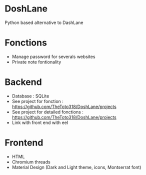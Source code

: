 # DoshLane
Python based alternative to DashLane

# Fonctions
- Manage password for severals websites
- Private note fontionality

# Backend
- Database : SQLite
- See project for fonction : https://github.com/TheToto318/DoshLane/projects
- See project for detailed fonctions : https://github.com/TheToto318/DoshLane/projects
- Link with front end with eel

# Frontend
- HTML
- Chromium threads 
- Material Design (Dark and Light theme, icons, Montserrat font)

